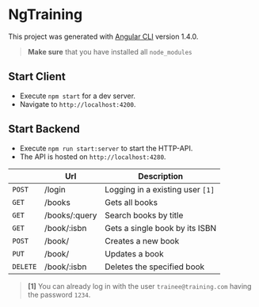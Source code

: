 # NgTraining

This project was generated with [Angular CLI](https://github.com/angular/angular-cli) version 1.4.0.

> **Make sure** that you have installed all `node_modules`

## Start Client

- Execute `npm start` for a dev server.
- Navigate to `http://localhost:4200`.

## Start Backend

- Execute `npm run start:server` to start the HTTP-API.
- The API is hosted on `http://localhost:4280`.

|        |Url|Description|
|--------|---------|-----------|
|`POST`  |/login   |Logging in a existing user `[1]`|
|`GET`   |/books|Gets all books|
|`GET`   |/books/:query|Search books by title|
|`GET`   |/book/:isbn|Gets a single book by its ISBN|
|`POST`  |/book/|Creates a new book|
|`PUT`   |/book/|Updates a book|
|`DELETE`|/book/:isbn|Deletes the specified book|

> **[1]** You can already log in with the user `trainee@training.com` having the password `1234`.
